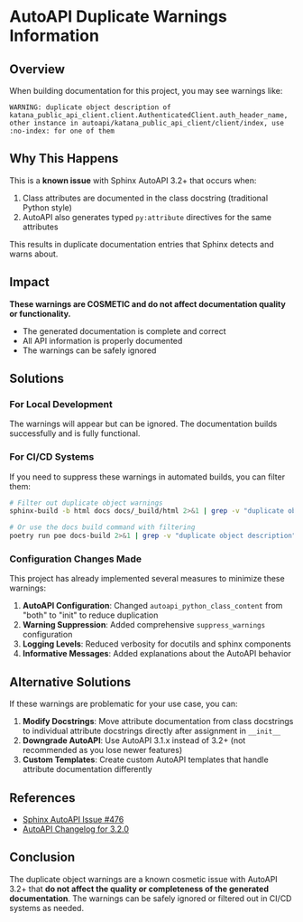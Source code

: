 # AutoAPI Duplicate Warnings Information

## Overview

When building documentation for this project, you may see warnings like:

```
WARNING: duplicate object description of katana_public_api_client.client.AuthenticatedClient.auth_header_name, other instance in autoapi/katana_public_api_client/client/index, use :no-index: for one of them
```

## Why This Happens

This is a **known issue** with Sphinx AutoAPI 3.2+ that occurs when:

1. Class attributes are documented in the class docstring (traditional Python style)
2. AutoAPI also generates typed `py:attribute` directives for the same attributes

This results in duplicate documentation entries that Sphinx detects and warns about.

## Impact

**These warnings are COSMETIC and do not affect documentation quality or functionality.**

- The generated documentation is complete and correct
- All API information is properly documented
- The warnings can be safely ignored

## Solutions

### For Local Development

The warnings will appear but can be ignored. The documentation builds successfully and is fully functional.

### For CI/CD Systems

If you need to suppress these warnings in automated builds, you can filter them:

```bash
# Filter out duplicate object warnings
sphinx-build -b html docs docs/_build/html 2>&1 | grep -v "duplicate object description"

# Or use the docs build command with filtering
poetry run poe docs-build 2>&1 | grep -v "duplicate object description"
```

### Configuration Changes Made

This project has already implemented several measures to minimize these warnings:

1. **AutoAPI Configuration**: Changed `autoapi_python_class_content` from "both" to "init" to reduce duplication
2. **Warning Suppression**: Added comprehensive `suppress_warnings` configuration
3. **Logging Levels**: Reduced verbosity for docutils and sphinx components
4. **Informative Messages**: Added explanations about the AutoAPI behavior

## Alternative Solutions

If these warnings are problematic for your use case, you can:

1. **Modify Docstrings**: Move attribute documentation from class docstrings to individual attribute docstrings directly after assignment in `__init__`
2. **Downgrade AutoAPI**: Use AutoAPI 3.1.x instead of 3.2+ (not recommended as you lose newer features)
3. **Custom Templates**: Create custom AutoAPI templates that handle attribute documentation differently

## References

- [Sphinx AutoAPI Issue #476](https://github.com/readthedocs/sphinx-autoapi/issues/476)
- [AutoAPI Changelog for 3.2.0](https://sphinx-autoapi.readthedocs.io/en/latest/changelog.html)

## Conclusion

The duplicate object warnings are a known cosmetic issue with AutoAPI 3.2+ that **do not affect the quality or completeness of the generated documentation**. The warnings can be safely ignored or filtered out in CI/CD systems as needed.